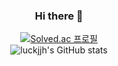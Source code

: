 <div align="center">
  
### Hi there 👋

<!--
**luckjjh/luckjjh** is a ✨ _special_ ✨ repository because its `README.md` (this file) appears on your GitHub profile.

Here are some ideas to get you started:

- 🔭 I’m currently working on ...
- 🌱 I’m currently learning ...
- 👯 I’m looking to collaborate on ...
- 🤔 I’m looking for help with ...
- 💬 Ask me about ...
- 📫 How to reach me: ...
- 😄 Pronouns: ...
- ⚡ Fun fact: ...
-->

<!--#### ⚒️Tech Stack⚒️--> 

[![Solved.ac
프로필](http://mazassumnida.wtf/api/generate_badge?boj=luckjjh)](https://solved.ac/luckjjh)
</br>
![luckjjh's GitHub stats](https://github-readme-stats.vercel.app/api?username=luckjjh&theme=dark&show_icons=true)

</div>
